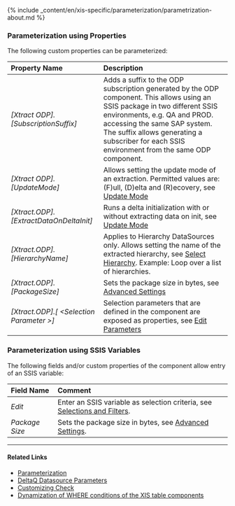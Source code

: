 
{% include _content/en/xis-specific/parameterization/parametrization-about.md  %}

### Parameterization using Properties
The following custom properties can be parameterized:

|Property Name|Description|
|:----|:----|
| *[Xtract ODP].[SubscriptionSuffix]*| Adds a suffix to the ODP subscription generated by the ODP component. This allows using an SSIS package in two different SSIS environments, e.g. QA and PROD. accessing the same SAP system. The suffix allows generating a subscriber for each SSIS environment from the same ODP component.|
| *[Xtract ODP].[UpdateMode]*|Allows setting the update mode of an extraction. Permitted values are: (F)ull, (D)elta and (R)ecovery, see [Update Mode](./odp-functions-ov#update-mode)|
| *[Xtract.ODP].[ExtractDataOnDeltaInit]*| Runs a delta initialization with or without extracting data on init, see [Update Mode](./odp-functions-ov#update-mode)|
| *[Xtract.ODP].[HierarchyName]*| Applies to Hierarchy DataSources only. Allows setting the name of the extracted hierarchy, see [Select Hierarchy](./odp-functions-ov#select-hierarchy). Example: Loop over a list of hierarchies.  |
| *[Xtract.ODP].[PackageSize]*| Sets the package size in bytes, see [Advanced Settings](./odp-functions-ov#advanced-settings) |
| *[Xtract.ODP].[ &lt;Selection Parameter &gt;]*| Selection parameters that are defined in the component are exposed as properties, see [Edit Parameters](./odp-functions-ov#edit-parameters) |

### Parameterization using SSIS Variables
The following fields and/or custom properties of the component allow entry of an SSIS variable:

|Field Name|Comment|
|:----|:----|
| *Edit*|Enter an SSIS variable as selection criteria, see [Selections and Filters](./odp-functions-ov#selections-and-filters).|
| *Package Size*| Sets the package size in bytes, see [Advanced Settings](./odp-functions-ov#advanced-settings). |


****
#### Related Links
- [Parameterization](../parameterization) <br>
- [DeltaQ Datasource Parameters](./datasource-parameters) <br>
- [Customizing Check](./customizing-check) <br>
- [Dynamization of WHERE conditions of the XIS table components](https://kb.theobald-software.com/xtract-is/Dynamization-of-WHERE-conditions-of-the-XIS-table-components)